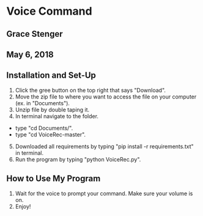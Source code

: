 # Voice Command
## Grace Stenger
## May 6, 2018

## Installation and Set-Up
1. Click the gree button on the top right that says "Download".
2. Move the zip file to where you want to access the file on your computer (ex. in "Documents").
3. Unzip file by double taping it.
4. In terminal navigate to the folder.
  - type "cd Documents/".
  - type "cd VoiceRec-master".
5. Downloaded all requirements by typing "pip install -r requirements.txt" in terminal.
6. Run the program by typing "python VoiceRec.py".

## How to Use My Program
1. Wait for the voice to prompt your command. Make sure your volume is on.
2. Enjoy!
